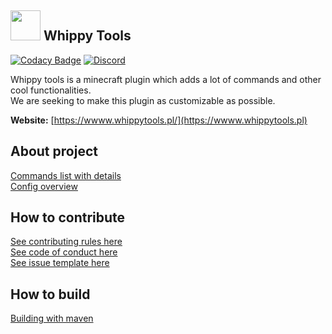 ## <img src="https://avatars1.githubusercontent.com/u/35628511?s=200&v=4" width="48">  Whippy Tools
[![Codacy Badge](https://api.codacy.com/project/badge/Grade/6f800b26da2148a1b5f2b69da656cacf)](https://www.codacy.com/app/bmstefanski/whippy-tools?utm_source=github.com&amp;utm_medium=referral&amp;utm_content=whippytools/whippy-tools&amp;utm_campaign=Badge_Grade) [![Discord](https://img.shields.io/badge/discord-whippytools-738bd7.svg?style=square)](https://discord.gg/rXPDmSw)

Whippy tools is a minecraft plugin which adds a lot of commands and other cool functionalities.  
We are seeking to make this plugin as customizable as possible.

**Website:** [https://wwww.whippytools.pl/](https://wwww.whippytools.pl)

## About project
[Commands list with details](https://github.com/whippytools/whippy-tools/blob/master/.github/COMMANDS_LIST.md)  
[Config overview](https://github.com/whippytools/whippy-tools/blob/master/.github/CONFIG_OVERVIEW.md)

## How to contribute
[See contributing rules here](https://github.com/whippytools/whippy-tools/blob/master/.github/CONTRIBUTING.md)  
[See code of conduct here](https://github.com/whippytools/whippy-tools/blob/master/.github/CODE_OF_CONDUCT.md)  
[See issue template here](https://github.com/whippytools/whippy-tools/blob/master/.github/ISSUE_TEMPLATE.md)  

## How to build
[Building with maven](https://github.com/whippytools/whippy-tools/blob/master/.github/BUILD_MAVEN.md)